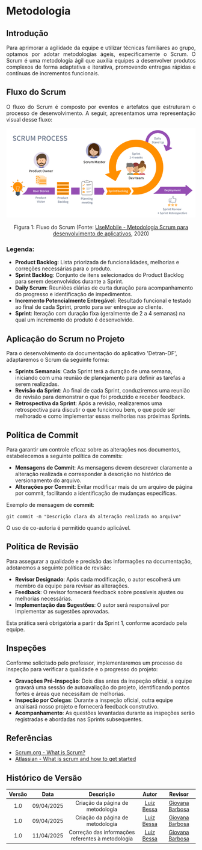# Metodologia

## Introdução

<p align="justify">
Para aprimorar a agilidade da equipe e utilizar técnicas familiares ao grupo, optamos por adotar metodologias ágeis, especificamente o Scrum. O Scrum é uma metodologia ágil que auxilia equipes a desenvolver produtos complexos de forma adaptativa e iterativa, promovendo entregas rápidas e contínuas de incrementos funcionais.
</p>

## Fluxo do Scrum

<p align="justify">
O fluxo do Scrum é composto por eventos e artefatos que estruturam o processo de desenvolvimento. A seguir, apresentamos uma representação visual desse fluxo:
</p>

![Fluxo do Scrum](../assets/scrumFluxo.png)

<figcaption align="center">Figura 1: Fluxo do Scrum (Fonte: <a href="https://usemobile.com.br/metodologia-scrum-desenvolvimento/" target="_blanck"> UseMobile - Metodologia Scrum para desenvolvimento de aplicativos</a>, 2020)</figcaption>

### Legenda:

- **Product Backlog**: Lista priorizada de funcionalidades, melhorias e correções necessárias para o produto.
- **Sprint Backlog**: Conjunto de itens selecionados do Product Backlog para serem desenvolvidos durante a Sprint.
- **Daily Scrum**: Reuniões diárias de curta duração para acompanhamento do progresso e identificação de impedimentos.
- **Incremento Potencialmente Entregável**: Resultado funcional e testado ao final de cada Sprint, pronto para ser entregue ao cliente.
- **Sprint**: Iteração com duração fixa (geralmente de 2 a 4 semanas) na qual um incremento do produto é desenvolvido.

## Aplicação do Scrum no Projeto

Para o desenvolvimento da documentação do aplicativo 'Detran-DF', adaptaremos o Scrum da seguinte forma:

- **Sprints Semanais**: Cada Sprint terá a duração de uma semana, iniciando com uma reunião de planejamento para definir as tarefas a serem realizadas.
- **Revisão da Sprint**: Ao final de cada Sprint, conduziremos uma reunião de revisão para demonstrar o que foi produzido e receber feedback.
- **Retrospectiva da Sprint**: Após a revisão, realizaremos uma retrospectiva para discutir o que funcionou bem, o que pode ser melhorado e como implementar essas melhorias nas próximas Sprints.

## Política de Commit

Para garantir um controle eficaz sobre as alterações nos documentos, estabelecemos a seguinte política de commits:

- **Mensagens de Commit**: As mensagens devem descrever claramente a alteração realizada e corresponder à descrição no histórico de versionamento do arquivo.
- **Alterações por Commit**: Evitar modificar mais de um arquivo de página por commit, facilitando a identificação de mudanças específicas.

Exemplo de mensagem de **commit**:

```git
git commit -m "Descrição clara da alteração realizada no arquivo"
```

O uso de co-autoria é permitido quando aplicável.

## Política de Revisão

Para assegurar a qualidade e precisão das informações na documentação, adotaremos a seguinte política de revisão:

- **Revisor Designado**: Após cada modificação, o autor escolherá um membro da equipe para revisar as alterações.
- **Feedback**: O revisor fornecerá feedback sobre possíveis ajustes ou melhorias necessárias.
- **Implementação das Sugestões**: O autor será responsável por implementar as sugestões aprovadas.

Esta prática será obrigatória a partir da Sprint 1, conforme acordado pela equipe.

## Inspeções

Conforme solicitado pelo professor, implementaremos um processo de inspeção para verificar a qualidade e o progresso do projeto:

- **Gravações Pré-Inspeção**: Dois dias antes da inspeção oficial, a equipe gravará uma sessão de autoavaliação do projeto, identificando pontos fortes e áreas que necessitam de melhorias.
- **Inspeção por Colegas**: Durante a inspeção oficial, outra equipe analisará nosso projeto e fornecerá feedback construtivo.
- **Acompanhamento**: As questões levantadas durante as inspeções serão registradas e abordadas nas Sprints subsequentes.

## Referências

- [Scrum.org - What is Scrum?](https://www.scrum.org/resources/what-is-scrum)
- [Atlassian - What is scrum and how to get started](https://www.atlassian.com/agile/scrum)

## Histórico de Versão

| Versão |    Data    |            Descrição             |                     Autor                     |                   Revisor                    |
| :----: | :--------: | :------------------------------: | :-------------------------------------------: | :------------------------------------------: |
|  1.0   | 09/04/2025 | Criação da página de metodologia | [Luiz Bessa](https://github.com/lfelipebessa) | [Giovana Barbosa](https://github.com/gio221) |
|  1.0   | 09/04/2025 | Criação da página de metodologia | [Luiz Bessa](https://github.com/lfelipebessa) |   [Giovana Barbosa](https://github.com/gio221)|
|  1.0   | 11/04/2025 | Correção das informações referentes à metodologia | [Luiz Bessa](https://github.com/lfelipebessa) |  [Giovana Barbosa](https://github.com/gio221)|
